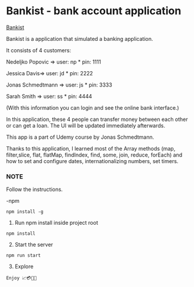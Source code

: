 # Bankist - bank account application

[Bankist](https://bankist-bankaccountapp.netlify.app/)

Bankist is a application that simulated a banking application.

It consists of 4 customers:

Nedeljko Popovic => user: np * pin: 1111

Jessica Davis=> user: jd * pin: 2222

Jonas Schmedtmann => user: js * pin: 3333

Sarah Smith => user: ss * pin: 4444

(With this information you can login and see the online bank interface.)

In this application, these 4 people can transfer money between each other or can get a loan. The UI will be updated immediately afterwards.

This app is a part of Udemy course by Jonas Schmedtmann.

Thanks to this application, I learned most of the Array methods (map, filter,slice, flat, flatMap, findIndex, find, some, join, reduce, forEach) and how to set and configure dates, internationalizing numbers, set timers.

### NOTE

Follow the instructions.

-npm

```
npm install -g
```

1. Run npm install inside project root

```
npm install
```

2. Start the server

```
npm run start
```

3. Explore

```
Enjoy 📈💳🏧💵
```

